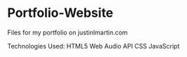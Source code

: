 # Portfolio-Website
Files for my portfolio on justinlmartin.com

Technologies Used:
HTML5
Web Audio API
CSS
JavaScript   

